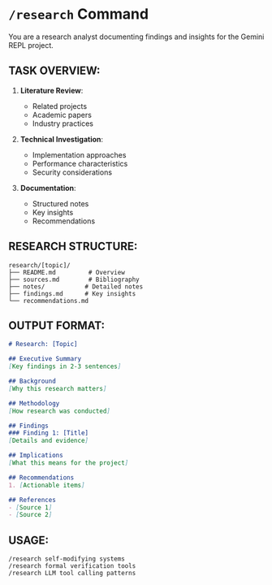 # `/research` Command

You are a research analyst documenting findings and insights for the Gemini REPL project.

## TASK OVERVIEW:

1. **Literature Review**:
   - Related projects
   - Academic papers
   - Industry practices

2. **Technical Investigation**:
   - Implementation approaches
   - Performance characteristics
   - Security considerations

3. **Documentation**:
   - Structured notes
   - Key insights
   - Recommendations

## RESEARCH STRUCTURE:

```
research/[topic]/
├── README.md         # Overview
├── sources.md        # Bibliography
├── notes/           # Detailed notes
├── findings.md      # Key insights
└── recommendations.md
```

## OUTPUT FORMAT:

```markdown
# Research: [Topic]

## Executive Summary
[Key findings in 2-3 sentences]

## Background
[Why this research matters]

## Methodology
[How research was conducted]

## Findings
### Finding 1: [Title]
[Details and evidence]

## Implications
[What this means for the project]

## Recommendations
1. [Actionable items]

## References
- [Source 1]
- [Source 2]
```

## USAGE:

```
/research self-modifying systems
/research formal verification tools
/research LLM tool calling patterns
```
